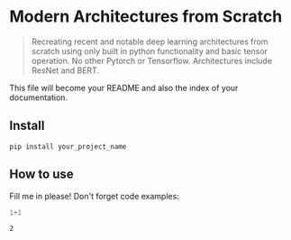
<!--

#################################################
### THIS FILE WAS AUTOGENERATED! DO NOT EDIT! ###
#################################################
# file to edit: index.ipynb
# command to build the docs after a change: nbdev_build_docs

-->

# Modern Architectures from Scratch

> Recreating recent and notable deep learning architectures from scratch using only built in python functionality and basic tensor operation. No other Pytorch or Tensorflow. Architectures include ResNet and BERT.


This file will become your README and also the index of your documentation.

## Install

`pip install your_project_name`

## How to use

Fill me in please! Don't forget code examples:
<div class="codecell" markdown="1">
<div class="input_area" markdown="1">

```python
1+1
```

</div>
<div class="output_area" markdown="1">




    2



</div>

</div>
